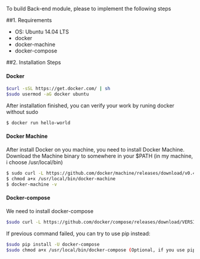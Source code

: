 To build Back-end module, please to implement the following steps

##1. Requirements
* OS: Ubuntu 14.04 LTS
* docker
* docker-machine
* docker-compose

##2. Installation Steps

#### Docker
```sh
$curl -sSL https://get.docker.com/ | sh
$sudo usermod -aG docker ubuntu
```
After installation finished, you can verify your work by runing docker without sudo
```sh
$ docker run hello-world
```
#### Docker Machine
After install Docker on you machine, you need to install Docker Machine. Download the Machine binary to somewhere in your $PATH (in my machine, i choose /usr/local/bin)
```sh
$ sudo curl -L https://github.com/docker/machine/releases/download/v0.4.0/docker-machine_linux-amd64 > /usr/local/bin/docker-machine
$ chmod a+x /usr/local/bin/docker-machine
$ docker-machine -v
```
#### Docker-compose
We need to install docker-compose
```sh
$sudo curl -L https://github.com/docker/compose/releases/download/VERSION_NUM/docker-compose-`uname -s`-`uname -m` > /usr/local/bin/docker-compose
```
If previous command failed, you can try to use pip instead:
```sh
$sudo pip install -U docker-compose
$sudo chmod a+x /usr/local/bin/docker-compose (Optional, if you use pip method don't need to do this)
```
